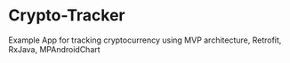 # Crypto-Tracker

Example App for tracking cryptocurrency using MVP architecture, Retrofit, RxJava, MPAndroidChart
